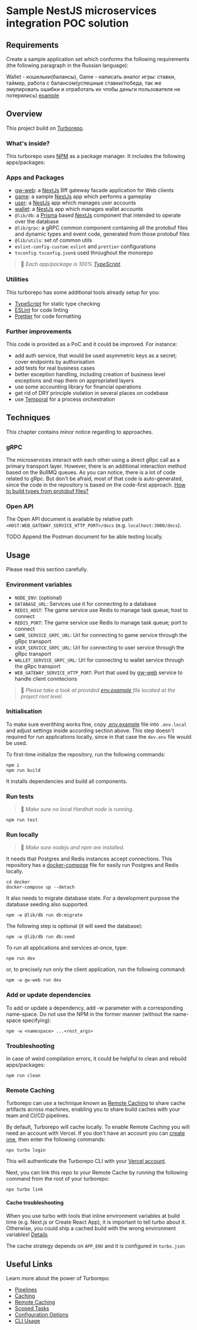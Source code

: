 # Sample NestJS microservices integration POC solution

## Requirements

Create a sample application set which conforms the following requirements (the following paragraph in the Russian language):

Wallet - кошельки(балансы),
Game - написать аналог игры: ставки, таймер, работа с балансом(успешные ставки/победа, так же эмулировать ошибки и отработать их чтобы деньги пользователя не потерялись)
[example](https://ezcash21.casino/classic/main)

## Overview

This project build on [Turborepo](https://turborepo.org/).

### What's inside?

This turborepo uses [NPM](https://www.npmjs.com/) as a package manager. It includes the following apps/packages:

### Apps and Packages

- [gw-web](./apps/gw-web): a [NextJs](https://nextjs.org/) Bff gateway facade application for Web clients
- [game](./apps/game): a sample [NestJs](https://nestjs.com/) app which performs a gameplay
- [user](./apps/user): a [NestJs](https://nestjs.com/) app which manages user accounts
- [wallet](./apps/wallet): a [NestJs](https://nestjs.com/) app which manages wallet accounts
- `@lib/db`: a [Prisma](https://prisma.io/) based [NextJs](https://nextjs.org/) component that intended to operate over the database
- `@lib/grpc`: a gRPC common component containing all the protobuf files and dynamic types and event code, generated from those protobuf files
- `@lib/utils`: set of common utils
- `eslint-config-custom`: `eslint` and `prettier` configurations
- `tsconfig`: `tsconfig.json`s used throughout the monorepo

> 📝 _Each app/package is 100% [TypeScript](https://www.typescriptlang.org/)._

### Utilities

This turborepo has some additional tools already setup for you:

- [TypeScript](https://www.typescriptlang.org/) for static type checking
- [ESLint](https://eslint.org/) for code linting
- [Prettier](https://prettier.io) for code formatting

### Further improvements

This code is provided as a PoC and it could be improved. For instance:

- add auth service, that would be used asymmetric keys as a secret; cover endpoints by authorisation
- add tests for real business cases
- better exception handling, including creation of business level exceptions and map them on appropriated layers
- use some accounting library for financial operations
- get rid of DRY principle violation in several places on codebase
- use [Temporal](https://temporal.io) for a process orchestration

## Techniques

This chapter contains minor notice regarding to approaches.

### gRPС

The microservices interact with each other using a direct gRpc call as a primary transport layer. However, there is an additional interaction method based on the BullMQ queues. As you can notice, there is a lot of code related to gRpc. But don't be afraid, most of that code is auto-generated, since the code in the repository is based on the code-first approach. [How to build types from protobuf files?](./packages/grpc/README.md)

### Open API

The Open API document is available by relative path `<HOST:WEB_GATEWAY_SERVICE_HTTP_PORT>/docs` (e.g. `localhost:3000/docs`).

TODO Append the Postman document for be able testing locally.

## Usage

Please read this section carefully.

### Environment variables

- `NODE_ENV`: (optional)
- `DATABASE_URL`: Services use it for connecting to a database
- `REDIS_HOST`: The game service use Redis to manage task queue; host to connect
- `REDIS_PORT`: The game service use Redis to manage task queue; port to connect
- `GAME_SERVICE_GRPC_URL`: Url for connecting to game service through the gRpc transport
- `USER_SERVICE_GRPC_URL`: Url for connecting to user service through the gRpc transport
- `WALLET_SERVICE_GRPC_URL`: Url for connecting to wallet service through the gRpc transport
- `WEB_GATEWAY_SERVICE_HTTP_PORT`: Port that used by [gw-web](./apps/gw-web/) service to handle client conntecions

> 📝 _Please take a look at provided [env.example](./.env.example) file located at the project root level._

### Initialisation

To make sure everithing works fine, copy [.env.example](./.env.example) file into `.env.local` and adjust settings inside according section above. This step doesn't required for run applications locally, since in that case the `dev.env` file would be used.

To first-time initialize the repository, run the following commands:

```console
npm i
npm run build
```

It installs dependencies and build all components.

### Run tests

> 📝 _Make sure no local Hardhat node is running._

```console
npm run test
```

### Run locally

> 📝 _Make sure nodejs and npm are installed._

It needs that Postgres and Redis instances accept connections. This repository has a [docker-compose](./docker/docker-compose.yaml) file for easily run Postgres and Redis locally.

```console
cd docker
docker-compose up --detach
```

It also needs to migrate database state. For a development purpose the database seeding also supported.

```console
npm -w @lib/db run db:migrate
```

The following step is optional (it will seed the database):

```console
npm -w @lib/db run db:seed
```

To run all applications and services at-once, type:

```console
npm run dev
```

or, to precisely run only the client application, run the following command:

```console
npm -w gw-web run dev
```

### Add or update dependencies

To add or update a dependency, add -w parameter with a corresponding name-space. Do not use the NPM in the former manner (without the name-space specifying):

```console
npm -w <namespace> ...<rest_args>
```

### Troubleshooting

In case of weird compilation errors, it could be helpful to clean and rebuild apps/packages:

```console
npm run clean
```

### Remote Caching

Turborepo can use a technique known as [Remote Caching](https://turborepo.org/docs/features/remote-caching) to share cache artifacts across machines, enabling you to share build caches with your team and CI/CD pipelines.

By default, Turborepo will cache locally. To enable Remote Caching you will need an account with Vercel. If you don't have an account you can [create one](https://vercel.com/signup), then enter the following commands:

```console
npx turbo login
```

This will authenticate the Turborepo CLI with your [Vercel account](https://vercel.com/docs/concepts/personal-accounts/overview).

Next, you can link this repo to your Remote Cache by running the following command from the root of your turborepo:

```console
npx turbo link
```

#### Cache troubleshooting

When you use turbo with tools that inline environment variables at build time (e.g. Next.js or Create React App), it is important to tell turbo about it. Otherwise, you could ship a cached build with the wrong environment variables! [Details](https://turbo.build/repo/docs/core-concepts/caching#altering-caching-based-on-environment-variables)

The cache strategy depends on `APP_ENV` and it is configured in `turbo.json`

## Useful Links

Learn more about the power of Turborepo:

- [Pipelines](https://turborepo.org/docs/features/pipelines)
- [Caching](https://turborepo.org/docs/features/caching)
- [Remote Caching](https://turborepo.org/docs/features/remote-caching)
- [Scoped Tasks](https://turborepo.org/docs/features/scopes)
- [Configuration Options](https://turborepo.org/docs/reference/configuration)
- [CLI Usage](https://turborepo.org/docs/reference/command-line-reference)
